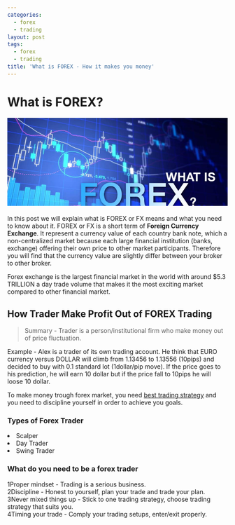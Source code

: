```yaml
---
categories:
  - forex
  - trading
layout: post
tags:
  - forex
  - trading
title: 'What is FOREX - How it makes you money'
---
```

# What is FOREX?

<div align="center">
<img alt="What is FOREX" src="/static/img/general-image/what-is-forex.jpg" title="What is FOREX" >
</div>

<br>
In this post we will explain what is <span class="label label-info">FOREX</span> or FX means and what you need to know about it. FOREX or FX is a short term of <b>Foreign Currency Exchange</b>. It represent a currency value of each country bank note, which a non-centralized market because each large financial institution (banks, exchange)  offering their own price to other market participants. Therefore you will find that the currency value are slightly differ between your broker to other broker.

Forex exchange is the largest financial market in the world with around $5.3 TRILLION a day trade volume that makes it the most exciting market compared to other financial market.


## How Trader Make Profit Out of FOREX Trading

> Summary - Trader is a person/institutional firm who make money out of price fluctuation.

Example - Alex is a trader of its own trading account. He think that EURO currency versus DOLLAR will climb from 1.13456 to 1.13556 (10pips) and decided to buy with 0.1 standard lot (1dollar/pip move). If the price goes to his prediction, he will earn 10 dollar but if the price fall to 10pips he will loose 10 dollar.

To make money trough forex market, you need <a href="http://www.gravtrade.com/how-to-be-a-professional-trader-guide">best trading strategy</a> and you need to discipline yourself in order to achieve you goals.

### Types of Forex Trader
<li>Scalper</li>
<li>Day Trader</li>
<li>Swing Trader</li>

### What do you need to be a forex trader
<span class="badge badge-info">1</span>Proper mindset - Trading is a serious business.
<br><span class="badge badge-info">2</span>Discipline - Honest to yourself, plan your trade and trade your plan.
<br><span class="badge badge-info">3</span>Never mixed things up - Stick to one trading strategy, choose trading strategy that suits you.
<br><span class="badge badge-info">4</span>Timing your trade - Comply your trading setups, enter/exit properly.
